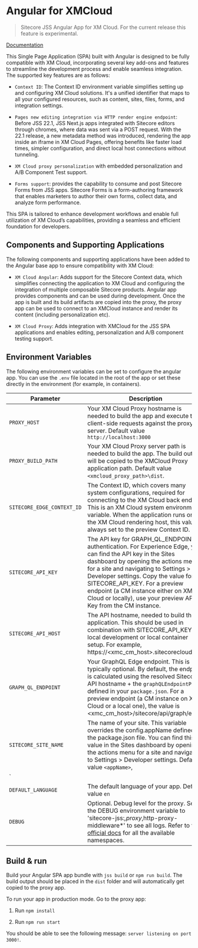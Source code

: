 # Angular for XMCloud

> Sitecore JSS Angular App for XM Cloud. For the current release this feature is experimental.

[Documentation](<TODO>)

This Single Page Application (SPA) built with Angular is designed to be fully compatible with XM Cloud, incorporating several key add-ons and features to streamline the development process and enable seamless integration. The supported key features are as follows:

- `Context ID`: The Context ID environment variable simplifies setting up and configuring XM Cloud solutions. It's a unified identifier that maps to all your configured resources, such as content, sites, files, forms, and integration settings.

- `Pages new editing integration via HTTP render engine endpoint`: Before JSS 22.1, JSS Next.js apps integrated with Sitecore editors through chromes, where data was sent via a POST request. With the 22.1 release, a new metadata method was introduced, rendering the app inside an iframe in XM Cloud Pages, offering benefits like faster load times, simpler configuration, and direct local host connections without tunneling.

- `XM Cloud proxy personalization` with embedded personalization and A/B Component Test support.

- `Forms support`: provides the capability to consume and post Sitecore Forms from JSS apps. Sitecore Forms is a form-authoring framework that enables marketers to author their own forms, collect data, and analyze form performance.

This SPA is tailored to enhance development workflows and enable full utilization of XM Cloud’s capabilities, providing a seamless and efficient foundation for developers.

## Components and Supporting Applications

The following components and supporting applications have been added to the Angular base app to ensure compatibility with XM Cloud:

- `XM Cloud Angular`: Adds support for the Sitecore Context data, which simplifies connecting the application to XM Cloud and configuring the integration of multiple composable Sitecore products. Angular app provides components and can be used during development. Once the app is built and its build artifacts are copied into the proxy, the proxy app can be used to connect to an XMCloud instance and render its content (including personalization etc).

- `XM Cloud Proxy`: Adds integration with XMCloud for the JSS SPA applications and enables editing, personalization and A/B component testing support.

## Environment Variables

The following environment variables can be set to configure the angular app. You can use the `.env` file located in the root of the app or set these directly in the environment (for example, in containers).

| Parameter                              | Description                                                                                                                                |
| -------------------------------------- | ------------------------------------------------------------------------------------------------------------------------------------------ |
| `PROXY_HOST`                        | Your XM Cloud Proxy hostname is needed to build the app and execute the client-side requests against the proxy server. Default value `http://localhost:3000`                                                                                                                  |
| `PROXY_BUILD_PATH`                              | Your XM Cloud Proxy server path is needed to build the app. The build output will be copied to the XMCloud Proxy application path. Default value `<xmcloud_proxy_path>\dist`.
| `SITECORE_EDGE_CONTEXT_ID`                              | The Context ID, which covers many system configurations, required for connecting to the XM Cloud back end. This is an XM Cloud system environment variable. When the application runs on the XM Cloud rendering host, this value is always set to the preview Context ID.                   |
| `SITECORE_API_KEY`                              | The API key for GRAPH_QL_ENDPOINT authentication. For Experience Edge, you can find the API key in the Sites dashboard by opening the actions menu for a site and navigating to Settings > Developer settings. Copy the value for SITECORE_API_KEY. For a preview endpoint (a CM instance either on XM Cloud or locally), use your preview API Key from the CM instance.
| `SITECORE_API_HOST`                              | The API hostname, needed to build the application. This should be used in combination with SITECORE_API_KEY for local development or local container setup. For example, https://<xmc_cm_host>.sitecorecloud.io.                   |
| `GRAPH_QL_ENDPOINT`                              | Your GraphQL Edge endpoint. This is typically optional. By default, the endpoint is calculated using the resolved Sitecore API hostname + the `graphQLEndpointPath` defined in your `package.json`. For a preview endpoint (a CM instance on XM Cloud or a local one), the value is <xmc_cm_host>/sitecore/api/graph/edge.  |
| `SITECORE_SITE_NAME`                              | The name of your site. This variable overrides the config.appName defined in the package.json file. You can find this value in the Sites dashboard by opening the actions menu for a site and navigating to Settings > Developer settings. Default value `<appName>`,
`                  |
| `DEFAULT_LANGUAGE`                              | The default language of your app. Default value `en`                  |
| `DEBUG`                  | Optional. Debug level for the proxy. Set the DEBUG environment variable to 'sitecore-jss:*,proxy*,http-proxy-middleware*' to see all logs. Refer to the [official docs](https://doc.sitecore.com/xp/en/developers/hd/latest/sitecore-headless-development/debug-logging-in-jss-apps.html#namespaces) for all the available namespaces.

## Build & run

Build your Angular SPA app bundle with `jss build` or `npm run build`. The build output should be placed in the `dist` folder and will automatically get copied to the proxy app. 

To run your app in production mode. Go to the proxy app:

1. Run `npm install`

2. Run `npm run start`

You should be able to see the following message:
`server listening on port 3000!`.